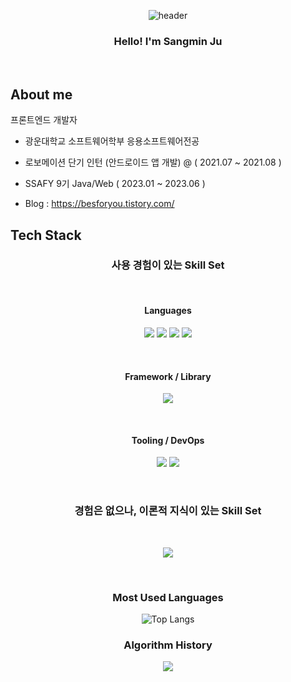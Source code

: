 <div align='center'>

![header](https://capsule-render.vercel.app/api?type=waving&color=auto&height=150&section=header&fontSize=30)  

### Hello! I'm Sangmin Ju

<br>

<div align='left'>
  
## About me
  
프론트엔드 개발자
- 광운대학교 소프트웨어학부 응용소프트웨어전공
- 로보메이션 단기 인턴 (안드로이드 앱 개발) @ ( 2021.07 ~ 2021.08 )
- SSAFY 9기 Java/Web ( 2023.01 ~ 2023.06 )

- Blog : https://besforyou.tistory.com/


</div>

<div align='left'>
  
## Tech Stack

</div>

### 사용 경험이 있는 Skill Set  
<br>

#### Languages

<img src="https://img.shields.io/badge/HTML5-E34F26?style=flat-square&logo=HTML5&logoColor=white"/></a>
<img src="https://img.shields.io/badge/CSS3-1572B6?style=flat-square&logo=CSS3&logoColor=white"/></a>
<img src="https://img.shields.io/badge/JavaScript-F7DF1E?style=flat-square&logo=JavaScript&logoColor=black"/></a>
<img src="https://img.shields.io/badge/Java-007396?style=flat-square&logo=Java&logoColor=white"/></a> 

<br>

#### Framework / Library

<img src="https://img.shields.io/badge/React-20232A?style=for-the-badge&logo=react&logoColor=61DAFB"/></a>

<br>

#### Tooling / DevOps

<img src="https://img.shields.io/badge/GitHub-100000?style=for-the-badge&logo=github&logoColor=white"/></a>
<img src="https://img.shields.io/badge/Notion-000000?style=for-the-badge&logo=notion&logoColor=white"/></a>

<br>

### 경험은 없으나, 이론적 지식이 있는 Skill Set

<br>

<img src="https://img.shields.io/badge/TypeScript-007ACC?style=for-the-badge&logo=typescript&logoColor=white"/></a>

<br>

<h3> Most Used Languages </h3>

![Top Langs](https://github-readme-stats.vercel.app/api/top-langs/?username=besforyou999&layout=compact)

<h3> Algorithm History </h3>

<img src="http://mazassumnida.wtf/api/v2/generate_badge?boj=besforyou">

</div>

